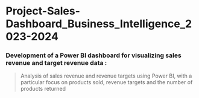 # Project-Sales-Dashboard_Business_Intelligence_2023-2024
### Development of a Power BI dashboard for visualizing sales revenue and target revenue data :
>
> Analysis of sales revenue and revenue targets using Power BI, with a particular focus on products sold, revenue targets and the number of products returned
>
